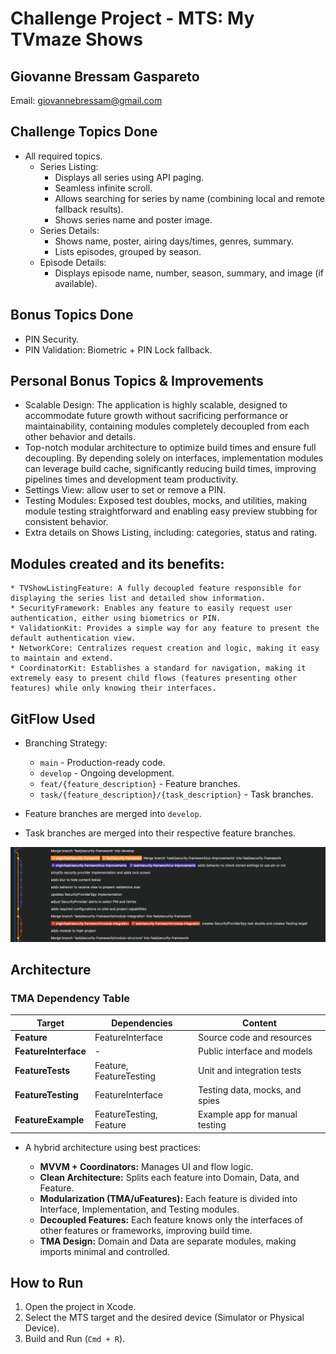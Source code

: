 # Challenge Project - MTS: My TVmaze Shows

## Giovanne Bressam Gaspareto

Email: [giovannebressam@gmail.com](mailto:giovannebressam@gmail.com)

## Challenge Topics Done

* All required topics.
    * Series Listing:
        * Displays all series using API paging.
        * Seamless infinite scroll.
        * Allows searching for series by name (combining local and remote fallback results).
        * Shows series name and poster image.
    * Series Details:
        * Shows name, poster, airing days/times, genres, summary.
        * Lists episodes, grouped by season.
    * Episode Details:
        * Displays episode name, number, season, summary, and image (if available).

## Bonus Topics Done

* PIN Security.
* PIN Validation: Biometric + PIN Lock fallback.

## Personal Bonus Topics & Improvements

* Scalable Design: The application is highly scalable, designed to accommodate future growth without sacrificing performance or maintainability, containing modules completely decoupled from each other behavior and details.
* Top-notch modular architecture to optimize build times and ensure full decoupling. By depending solely on interfaces, implementation modules can leverage build cache, significantly reducing build times, improving pipelines times and development team productivity.
* Settings View: allow user to set or remove a PIN.
* Testing Modules: Exposed test doubles, mocks, and utilities, making module testing straightforward and enabling easy preview stubbing for consistent behavior.
* Extra details on Shows Listing, including: categories, status and rating.

## Modules created and its benefits:
    * TVShowListingFeature: A fully decoupled feature responsible for displaying the series list and detailed show information.
    * SecurityFramework: Enables any feature to easily request user authentication, either using biometrics or PIN.
    * ValidationKit: Provides a simple way for any feature to present the default authentication view.
    * NetworkCore: Centralizes request creation and logic, making it easy to maintain and extend.
    * CoordinatorKit: Establishes a standard for navigation, making it extremely easy to present child flows (features presenting other features) while only knowing their interfaces.

## GitFlow Used

* Branching Strategy:

  * `main` - Production-ready code.
  * `develop` - Ongoing development.
  * `feat/{feature_description}` - Feature branches.
  * `task/{feature_description}/{task_description}` - Task branches.
* Feature branches are merged into `develop`.
* Task branches are merged into their respective feature branches.

![Git Flow](Resources/gitflow.png)

## Architecture

### TMA Dependency Table

| Target               | Dependencies            | Content                        |
| -------------------- | ----------------------- | ------------------------------ |
| **Feature**          | FeatureInterface        | Source code and resources      |
| **FeatureInterface** | -                       | Public interface and models    |
| **FeatureTests**     | Feature, FeatureTesting | Unit and integration tests     |
| **FeatureTesting**   | FeatureInterface        | Testing data, mocks, and spies |
| **FeatureExample**   | FeatureTesting, Feature | Example app for manual testing |

* A hybrid architecture using best practices:

  * **MVVM + Coordinators:** Manages UI and flow logic.
  * **Clean Architecture:** Splits each feature into Domain, Data, and Feature.
  * **Modularization (TMA/uFeatures):** Each feature is divided into Interface, Implementation, and Testing modules.
  * **Decoupled Features:** Each feature knows only the interfaces of other features or frameworks, improving build time.
  * **TMA Design:** Domain and Data are separate modules, making imports minimal and controlled.

## How to Run

1. Open the project in Xcode.
2. Select the MTS target and the desired device (Simulator or Physical Device).
3. Build and Run (`Cmd + R`).

